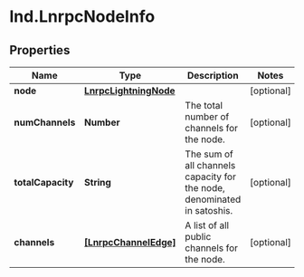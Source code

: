 # lnd.LnrpcNodeInfo

## Properties

Name | Type | Description | Notes
------------ | ------------- | ------------- | -------------
**node** | [**LnrpcLightningNode**](LnrpcLightningNode.md) |  | [optional] 
**numChannels** | **Number** | The total number of channels for the node. | [optional] 
**totalCapacity** | **String** | The sum of all channels capacity for the node, denominated in satoshis. | [optional] 
**channels** | [**[LnrpcChannelEdge]**](LnrpcChannelEdge.md) | A list of all public channels for the node. | [optional] 



